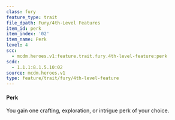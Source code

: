 ```yaml
---
class: fury
feature_type: trait
file_dpath: Fury/4th-Level Features
item_id: perk
item_index: '02'
item_name: Perk
level: 4
scc:
  - mcdm.heroes.v1:feature.trait.fury.4th-level-feature:perk
scdc:
  - 1.1.1:8.1.5.10:02
source: mcdm.heroes.v1
type: feature/trait/fury/4th-level-feature
---
```


#### Perk

You gain one crafting, exploration, or intrigue perk of your choice.
